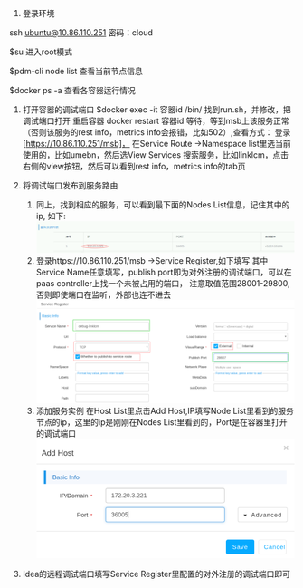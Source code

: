 1. 登录环境
 
  ssh ubuntu@10.86.110.251 密码：cloud

  $su   进入root模式
  
  $pdm-cli node list 查看当前节点信息
  
  $docker ps -a 查看各容器运行情况
  
1. 打开容器的调试端口
  $docker exec -it   容器id /bin/
  找到run.sh，并修改，把调试端口打开
  重启容器 docker restart  容器id
  等待，等到msb上该服务正常（否则该服务的rest info，metrics info会报错，比如502）,查看方式：
  登录[https://10.86.110.251/msb]， 在Service Route ->Namespace list里选当前使用的，比如umebn，然后选View Services
  搜索服务，比如linklcm，点击右侧的view按钮，然后可以看到rest info，metrics info的tab页

1. 将调试端口发布到服务路由
   1. 同上，找到相应的服务，可以看到最下面的Nodes List信息，记住其中的ip, 如下:
    ![node list](diagrams/How2Debug/NodeList.png)
   1. 登录https://10.86.110.251/msb  ->Service Register,如下填写
   其中Service Name任意填写，publish port即为对外注册的调试端口，可以在paas controller上找一个未被占用的端口，
    注意取值范围28001-29800,否则即使端口在监听，外部也连不进去
   ![service register](diagrams/How2Debug/ServiceRegister.png)
   1. 添加服务实例
  在Host List里点击Add Host,IP填写Node List里看到的服务节点的ip，这里的ip是刚刚在Nodes List里看到的，Port是在容器里打开的调试端口
  ![Add Host](diagrams/How2Debug/AddHost.png)
1. Idea的远程调试端口填写Service Register里配置的对外注册的调试端口即可